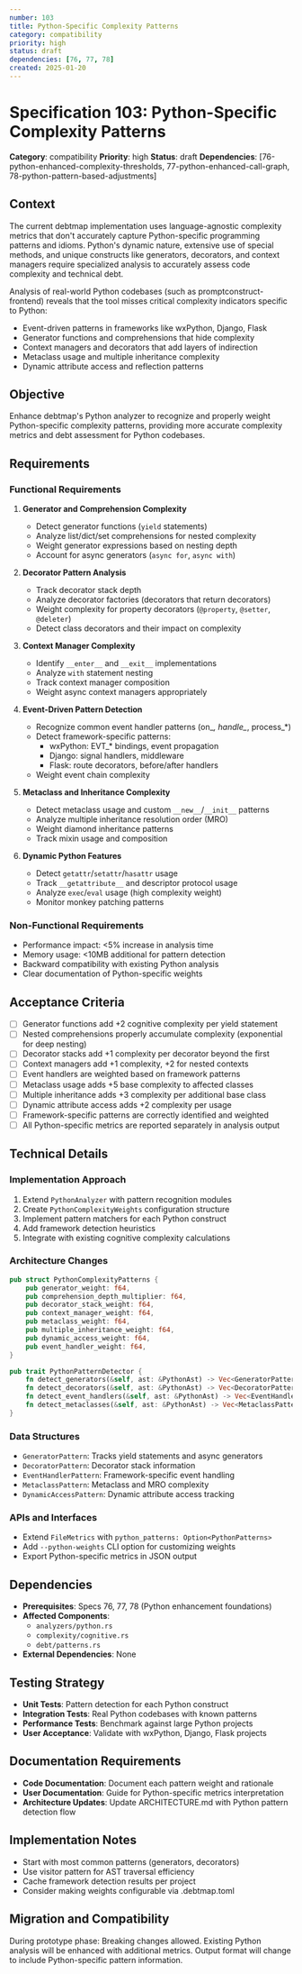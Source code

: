```yaml
---
number: 103
title: Python-Specific Complexity Patterns
category: compatibility
priority: high
status: draft
dependencies: [76, 77, 78]
created: 2025-01-20
---
```


# Specification 103: Python-Specific Complexity Patterns

**Category**: compatibility
**Priority**: high
**Status**: draft
**Dependencies**: [76-python-enhanced-complexity-thresholds, 77-python-enhanced-call-graph, 78-python-pattern-based-adjustments]

## Context

The current debtmap implementation uses language-agnostic complexity metrics that don't accurately capture Python-specific programming patterns and idioms. Python's dynamic nature, extensive use of special methods, and unique constructs like generators, decorators, and context managers require specialized analysis to accurately assess code complexity and technical debt.

Analysis of real-world Python codebases (such as promptconstruct-frontend) reveals that the tool misses critical complexity indicators specific to Python:
- Event-driven patterns in frameworks like wxPython, Django, Flask
- Generator functions and comprehensions that hide complexity
- Context managers and decorators that add layers of indirection
- Metaclass usage and multiple inheritance complexity
- Dynamic attribute access and reflection patterns

## Objective

Enhance debtmap's Python analyzer to recognize and properly weight Python-specific complexity patterns, providing more accurate complexity metrics and debt assessment for Python codebases.

## Requirements

### Functional Requirements

1. **Generator and Comprehension Complexity**
   - Detect generator functions (`yield` statements)
   - Analyze list/dict/set comprehensions for nested complexity
   - Weight generator expressions based on nesting depth
   - Account for async generators (`async for`, `async with`)

2. **Decorator Pattern Analysis**
   - Track decorator stack depth
   - Analyze decorator factories (decorators that return decorators)
   - Weight complexity for property decorators (`@property`, `@setter`, `@deleter`)
   - Detect class decorators and their impact on complexity

3. **Context Manager Complexity**
   - Identify `__enter__` and `__exit__` implementations
   - Analyze `with` statement nesting
   - Track context manager composition
   - Weight async context managers appropriately

4. **Event-Driven Pattern Detection**
   - Recognize common event handler patterns (on_*, handle_*, process_*)
   - Detect framework-specific patterns:
     - wxPython: EVT_* bindings, event propagation
     - Django: signal handlers, middleware
     - Flask: route decorators, before/after handlers
   - Weight event chain complexity

5. **Metaclass and Inheritance Complexity**
   - Detect metaclass usage and custom `__new__`/`__init__` patterns
   - Analyze multiple inheritance resolution order (MRO)
   - Weight diamond inheritance patterns
   - Track mixin usage and composition

6. **Dynamic Python Features**
   - Detect `getattr`/`setattr`/`hasattr` usage
   - Track `__getattribute__` and descriptor protocol usage
   - Analyze `exec`/`eval` usage (high complexity weight)
   - Monitor monkey patching patterns

### Non-Functional Requirements

- Performance impact: <5% increase in analysis time
- Memory usage: <10MB additional for pattern detection
- Backward compatibility with existing Python analysis
- Clear documentation of Python-specific weights

## Acceptance Criteria

- [ ] Generator functions add +2 cognitive complexity per yield statement
- [ ] Nested comprehensions properly accumulate complexity (exponential for deep nesting)
- [ ] Decorator stacks add +1 complexity per decorator beyond the first
- [ ] Context managers add +1 complexity, +2 for nested contexts
- [ ] Event handlers are weighted based on framework patterns
- [ ] Metaclass usage adds +5 base complexity to affected classes
- [ ] Multiple inheritance adds +3 complexity per additional base class
- [ ] Dynamic attribute access adds +2 complexity per usage
- [ ] Framework-specific patterns are correctly identified and weighted
- [ ] All Python-specific metrics are reported separately in analysis output

## Technical Details

### Implementation Approach

1. Extend `PythonAnalyzer` with pattern recognition modules
2. Create `PythonComplexityWeights` configuration structure
3. Implement pattern matchers for each Python construct
4. Add framework detection heuristics
5. Integrate with existing cognitive complexity calculations

### Architecture Changes

```rust
pub struct PythonComplexityPatterns {
    pub generator_weight: f64,
    pub comprehension_depth_multiplier: f64,
    pub decorator_stack_weight: f64,
    pub context_manager_weight: f64,
    pub metaclass_weight: f64,
    pub multiple_inheritance_weight: f64,
    pub dynamic_access_weight: f64,
    pub event_handler_weight: f64,
}

pub trait PythonPatternDetector {
    fn detect_generators(&self, ast: &PythonAst) -> Vec<GeneratorPattern>;
    fn detect_decorators(&self, ast: &PythonAst) -> Vec<DecoratorPattern>;
    fn detect_event_handlers(&self, ast: &PythonAst) -> Vec<EventHandlerPattern>;
    fn detect_metaclasses(&self, ast: &PythonAst) -> Vec<MetaclassPattern>;
}
```

### Data Structures

- `GeneratorPattern`: Tracks yield statements and async generators
- `DecoratorPattern`: Decorator stack information
- `EventHandlerPattern`: Framework-specific event handling
- `MetaclassPattern`: Metaclass and MRO complexity
- `DynamicAccessPattern`: Dynamic attribute access tracking

### APIs and Interfaces

- Extend `FileMetrics` with `python_patterns: Option<PythonPatterns>`
- Add `--python-weights` CLI option for customizing weights
- Export Python-specific metrics in JSON output

## Dependencies

- **Prerequisites**: Specs 76, 77, 78 (Python enhancement foundations)
- **Affected Components**:
  - `analyzers/python.rs`
  - `complexity/cognitive.rs`
  - `debt/patterns.rs`
- **External Dependencies**: None

## Testing Strategy

- **Unit Tests**: Pattern detection for each Python construct
- **Integration Tests**: Real Python codebases with known patterns
- **Performance Tests**: Benchmark against large Python projects
- **User Acceptance**: Validate with wxPython, Django, Flask projects

## Documentation Requirements

- **Code Documentation**: Document each pattern weight and rationale
- **User Documentation**: Guide for Python-specific metrics interpretation
- **Architecture Updates**: Update ARCHITECTURE.md with Python pattern detection flow

## Implementation Notes

- Start with most common patterns (generators, decorators)
- Use visitor pattern for AST traversal efficiency
- Cache framework detection results per project
- Consider making weights configurable via .debtmap.toml

## Migration and Compatibility

During prototype phase: Breaking changes allowed. Existing Python analysis will be enhanced with additional metrics. Output format will change to include Python-specific pattern information.